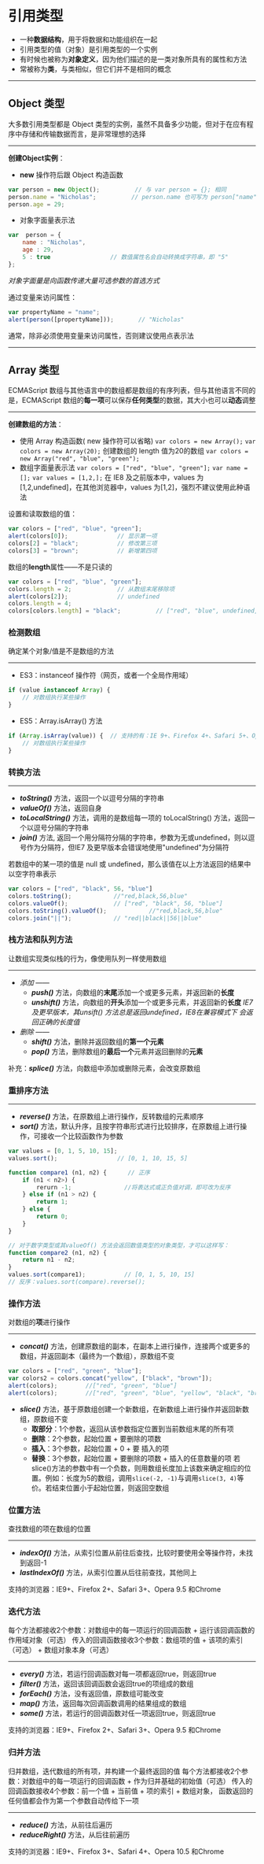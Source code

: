 # 引用类型

- 一种**数据结构**，用于将数据和功能组织在一起
- 引用类型的值（对象）是引用类型的一个实例
- 有时候也被称为**对象定义**，因为他们描述的是一类对象所具有的属性和方法
- 常被称为**类**，与类相似，但它们并不是相同的概念

---
## Object 类型

大多数引用类型都是 Object 类型的实例，虽然不具备多少功能，但对于在应有程序中存储和传输数据而言，是非常理想的选择

---
**创建Object实例**：
- **new** 操作符后跟 Object 构造函数
```js
var person = new Object();          // 与 var person = {}; 相同
person.name = "Nicholas";          // person.name 也可写为 person["name"]
person.age = 29;
```

- 对象字面量表示法
```js
var  person = {
    name : "Nicholas",
    age : 29,
    5 : true                 // 数值属性名会自动转换成字符串，即 "5"
};
```
*对象字面量是向函数传递大量可选参数的首选方式*

通过变量来访问属性：
```js
var propertyName = "name";
alert(person([propertyName]));       // "Nicholas"
```
通常，除非必须使用变量来访问属性，否则建议使用点表示法

---
## Array 类型

ECMAScript 数组与其他语言中的数组都是数组的有序列表，但与其他语言不同的是，ECMAScript 数组的**每一项**可以保存**任何类型**的数据，其大小也可以**动态**调整

---
**创建数组的方法**：
- 使用 Array 构造函数( new 操作符可以省略)
`var colors = new Array();`
`var colors = new Array(20);`        创建数组的 length 值为20的数组
`var colors = new Array("red", "blue", "green");`
- 数组字面量表示法
`var colors = ["red", "blue", "green"];`
`var name = [];`
`var values = [1,2,];`    在 IE8 及之前版本中，values 为[1,2,undefined]，在其他浏览器中，values 为[1,2]，强烈不建议使用此种语法

设置和读取数组的值：
```js
var colors = ["red", "blue", "green"];
alert(colors[0]);              // 显示第一项
colors[2] = "black";           // 修改第三项
colors[3] = "brown";           // 新增第四项
```

数组的**length**属性——不是只读的
```js
var colors = ["red", "blue", "green"];
colors.length = 2;             // 从数组末尾移除项
alert(colors[2]);              // undefined
colors.length = 4;
colors[colors.length] = "black";          // ["red", "blue", undefined,"black"]，新增第5项，空位补undefined

```
### 检测数组
确定某个对象/值是不是数组的方法

---
- ES3：instanceof 操作符（网页，或者一个全局作用域）
```js
if (value instanceof Array) {
    // 对数组执行某些操作
}
```
- ES5：Array.isArray() 方法
```js
if (Array.isArray(value)) {  // 支持的有：IE 9+、Firefox 4+、Safari 5+、Opera 10.5+、chrome
    // 对数组执行某些操作
}
```

### 转换方法
---
- ***toString()*** 方法，返回一个以逗号分隔的字符串
- ***valueOf()*** 方法，返回自身
- ***toLocalString()*** 方法，调用的是数组每一项的 toLocalString() 方法，返回一个以逗号分隔的字符串
- ***join()*** 方法, 返回一个用分隔符分隔的字符串，参数为无或undefined，则以逗号作为分隔符，但IE7 及更早版本会错误地使用"undefined"为分隔符

若数组中的某一项的值是 null 或 undefined，那么该值在以上方法返回的结果中以空字符串表示
``` js
var colors = ["red", "black", 56, "blue"]
colors.toString();            //"red,black,56,blue"
colors.valueOf();             // ["red", "black", 56, "blue"]
colors.toString().valueOf();            //"red,black,56,blue"
colors.join("||");            // "red||black||56||blue"
```


### 栈方法和队列方法
让数组实现类似栈的行为，像使用队列一样使用数组

---
- *添加* ——
    - ***push()*** 方法，向数组的**末尾**添加一个或更多元素，并返回新的**长度**
    - ***unshift()*** 方法，向数组的**开头**添加一个或更多元素，并返回新的**长度**
    *IE7及更早版本，其unsift() 方法总是返回undefined，IE8在兼容模式下 会返回正确的长度值*
- *删除* ——
    - ***shift()*** 方法，删除并返回数组的**第一个元素**
    - ***pop()*** 方法，删除数组的**最后一个**元素并返回删除的**元素**

补充：***splice()*** 方法，向数组中添加或删除元素，会改变原数组


### 重排序方法
---
- ***reverse()*** 方法，在原数组上进行操作，反转数组的元素顺序
- ***sort()*** 方法，默认升序，且按字符串形式进行比较排序，在原数组上进行操作，可接收一个比较函数作为参数
```js
var values = [0, 1, 5, 10, 15];
values.sort();                 // [0, 1, 10, 15, 5]

function compare1 (n1, n2) {      // 正序
    if (n1 < n2>) {
        rerurn -1;               //将表达式或正负值对调，即可改为反序
    } else if (n1 > n2) {
        return 1;
    } else {
        return 0;
    }
}

// 对于数字类型或其valueOf() 方法会返回数值类型的对象类型，才可以这样写：
function compare2 (n1, n2) {
    return n1 - n2; 
}
values.sort(compare1);           // [0, 1, 5, 10, 15]
// 反序：values.sort(compare).reverse();
```

### 操作方法
对数组的**项**进行操作

---
- ***concat()*** 方法，创建原数组的副本，在副本上进行操作，连接两个或更多的数组，并返回副本（最终为一个数组），原数组不变
```js
var colors = ["red", "green", "blue"];
var colors2 = colors.concat("yellow", ["black", "brown"]);
alert(colors);        //["red", "green", "blue"]
alert(colors);        //["red", "green", "blue", "yellow", "black", "brown"]
```
- ***slice()*** 方法，基于原数组创建一个新数组，在新数组上进行操作并返回新数组，原数组不变
    - **取部分**：1个参数，返回从该参数指定位置到当前数组末尾的所有项
    - **删除**：2个参数，起始位置 + 要删除的项数
    - **插入**：3个参数，起始位置 + 0 + 要 插入的项
    - **替换**：3个参数，起始位置 + 要删除的项数 + 插入的任意数量的项
    若slice()方法的参数中有一个负数，则用数组长度加上该数来确定相应的位置。例如：长度为5的数组，调用`slice(-2, -1)`与调用`slice(3, 4)`等价。若结束位置小于起始位置，则返回空数组

### 位置方法
查找数组的项在数组的位置

---
- ***indexOf()*** 方法，从索引位置从前往后查找，比较时要使用全等操作符，未找到返回-1
- ***lastIndexOf()*** 方法，从索引位置从后往前查找，其他同上

支持的浏览器：IE9+、Firefox 2+、Safari 3+、Opera 9.5 和Chrome

### 迭代方法
每个方法都接收2个参数：对数组中的每一项运行的回调函数 + 运行该回调函数的作用域对象（可选）
传入的回调函数接收3个参数：数组项的值 + 该项的索引（可选） + 数组对象本身（可选）

---
- ***every()*** 方法，若运行回调函数对每一项都返回true，则返回true
- ***filter()*** 方法，返回该回调函数会返回true的项组成的数组
- ***forEach()*** 方法，没有返回值，原数组可能改变
- ***map()*** 方法，返回每次回调函数调用的结果组成的数组
- ***some()*** 方法，若运行的回调函数对任一项返回true，则返回true

支持的浏览器：IE9+、Firefox 2+、Safari 3+、Opera 9.5 和Chrome

### 归并方法
归并数组，迭代数组的所有项，并构建一个最终返回的值
每个方法都接收2个参数：对数组中的每一项运行的回调函数 + 作为归并基础的初始值（可选）
传入的回调函数接收4个参数：前一个值 + 当前值 + 项的索引 + 数组对象，
函数返回的任何值都会作为第一个参数自动传给下一项

---
- ***reduce()*** 方法，从前往后遍历
- ***reduceRight()*** 方法，从后往前遍历

支持的浏览器：IE9+、Firefox 3+、Safari 4+、Opera 10.5 和Chrome

